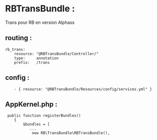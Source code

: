 # RBTransBundle :

Trans pour RB en version Alphass

## routing :
```
rb_trans:
    resource: "@RBTransBundle/Controller/"
    type:     annotation
    prefix:   /trans
```

## config :
```
    - { resource: "@RBTransBundle/Resources/config/services.yml" }
```

## AppKernel.php :
```
 public function registerBundles()
    {
        $bundles = [
           ...
            new RB\TransBundle\RBTransBundle(),
```
